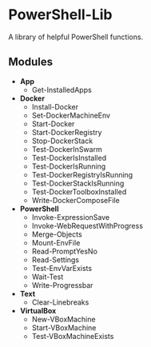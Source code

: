 # PowerShell-Lib
A library of helpful PowerShell functions.

## Modules
- **App**
  - Get-InstalledApps
- **Docker**
  - Install-Docker
  - Set-DockerMachineEnv
  - Start-Docker
  - Start-DockerRegistry
  - Stop-DockerStack
  - Test-DockerInSwarm
  - Test-DockerIsInstalled
  - Test-DockerIsRunning
  - Test-DockerRegistryIsRunning
  - Test-DockerStackIsRunning
  - Test-DockerToolboxInstalled
  - Write-DockerComposeFile
- **PowerShell**
  - Invoke-ExpressionSave
  - Invoke-WebRequestWithProgress
  - Merge-Objects
  - Mount-EnvFile
  - Read-PromptYesNo
  - Read-Settings
  - Test-EnvVarExists
  - Wait-Test
  - Write-Progressbar
- **Text**
  - Clear-Linebreaks
- **VirtualBox**
  - New-VBoxMachine
  - Start-VBoxMachine
  - Test-VBoxMachineExists
